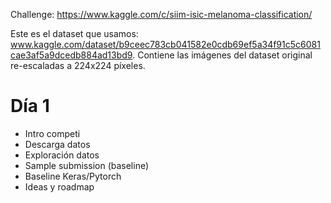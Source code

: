 Challenge: https://www.kaggle.com/c/siim-isic-melanoma-classification/

Este es el dataset que usamos: www.kaggle.com/dataset/b9ceec783cb041582e0cdb69ef5a34f91c5c6081cae3af5a9dcedb884ad13bd9. Contiene las imágenes del dataset original re-escaladas a 224x224 píxeles.

# Día 1

- Intro competi
- Descarga datos
- Exploración datos
- Sample submission (baseline)
- Baseline Keras/Pytorch
- Ideas y roadmap